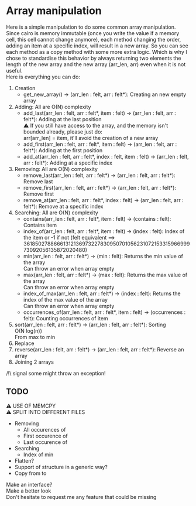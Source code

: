 #  Array manipulation

Here is a simple manipulation to do some common array manipulation.  
Since cairo is memory immutable (once you write the value if a memory cell, this cell cannot  change anymore), each method changing the order, adding an item at a specific index, will result in a new array. So you can see each method as a copy method with some more extra logic.
Which is why I chose to standardise  this behavior by  always returning two elements the length of the new  array and the new array (arr_len, arr) even when it is not useful.  
Here is everything you can do:  

1. Creation
    * get_new_array() -> (arr_len : felt, arr : felt*): Creating an new empty array  
2. Adding: All are O(N) complexity
    * add_last(arr_len : felt, arr : felt*, item : felt) -> (arr_len : felt, arr : felt*): Adding at the last position  
     ⚠️ If you still have access to the array, and the memory isn't bounded already, please just do:  
     arr[arr_len] = item, it'll avoid the creation of a new array
    * add_first(arr_len : felt, arr : felt*, item : felt) -> (arr_len : felt, arr : felt*): Adding at the first position  
    * add_at(arr_len : felt, arr : felt*, index : felt, item : felt) -> (arr_len : felt, arr : felt*): Adding at a specific index  
3. Removing: All are O(N) complexity
    * remove_last(arr_len : felt, arr : felt*) -> (arr_len : felt, arr : felt*): Remove last 
    * remove_first(arr_len : felt, arr : felt*) -> (arr_len : felt, arr : felt*): Remove first
    * remove_at(arr_len : felt, arr : felt*, index : felt) -> (arr_len : felt, arr : felt*): Remove at a specific index
4. Searching: All are O(N) complexity
    * contains(arr_len : felt, arr : felt*, item : felt) -> (contains : felt): Contains item
    * index_of(arr_len : felt, arr : felt*, item : felt) -> (index : felt): Index of the item or -1 if not (felt equivalent ==> 3618502788666131213697322783095070105623107215331596699973092056135872020480)
    * min(arr_len : felt, arr : felt*) -> (min : felt): Returns the min value of the array  
    Can throw an error when array empty
    * max(arr_len : felt, arr : felt*) -> (max : felt): Returns the max value of the array  
    Can throw an error when array empty
    * index_of_max(arr_len : felt, arr : felt*) -> (index : felt): Returns the index of the max value of the array  
    Can throw an error when array empty
    * occurrences_of(arr_len : felt, arr : felt*, item : felt) -> (occurrences : felt): Counting occurrences of item
5. sort(arr_len : felt, arr : felt*) -> (arr_len : felt, arr : felt*): Sorting  
O(N log(n))  
From max to min
6. Replace 
7. reverse(arr_len : felt, arr : felt*) -> (arr_len : felt, arr : felt*): Reverse an array
8. Joining 2 arrays 

/!\ signal some might throw an exception!

## TODO
⚠️ USE OF MEMCPY  
⚠️ SPLIT INTO DIFFERENT FILES
 - Removing 
    * All occurences of
    * First occurence of
    * Last occurence of 
 - Searching
    * Index of min
 - Flatten?  
 - Support of structure in a generic way?
 - Copy from to 

Make an interface?  
Make a better look   
Don't hesitate to request me any feature that could be missing